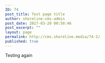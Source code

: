 ```yaml
---
ID: 74
post_title: Test page title
author: shoreline-cms-admin
post_date: 2017-03-20 00:50:46
post_excerpt: ""
layout: page
permalink: http://cms.shoreline.media/74-2/
published: true
---
```

Testing again